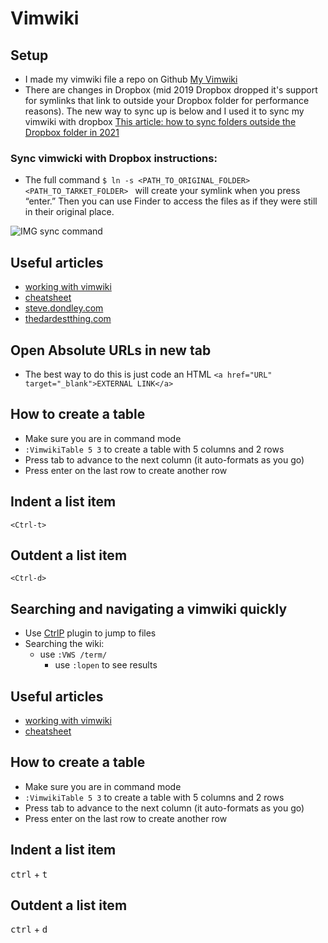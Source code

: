 # Vimwiki

## Setup
* I made my vimwiki file a repo on Github <a href="https://github.com/kingluddite/kindluddite-vimwiki" target="_blank">My Vimwiki</a>
* There are changes in Dropbox (mid 2019 Dropbox dropped it's support for symlinks that link to outside your Dropbox folder for performance reasons). The new way to sync up is below and I used it to sync my vimwiki with dropbox
<a href="https://www.cloudwards.net/how-to-sync-folders-outside-the-dropbox-folder/" target="_blank">This article: how to sync folders outside the Dropbox folder in 2021</a>

### Sync vimwicki with Dropbox instructions:
* The full command `$ ln -s <PATH_TO_ORIGINAL_FOLDER> <PATH_TO_TARKET_FOLDER> ` will create your symlink when you press “enter.” Then you can use Finder to access the files as if they were still in their original place.

![IMG sync command](https://i.imgur.com/Edb2QlM.png)

## Useful articles
* [working with vimwiki](https://mkaz.blog/working-with-vim/vimwiki/)
* [cheatsheet](https://gist.github.com/drkarl/4c503bccb62558dc85e8b1bc0f29e9cb)
* [steve.dondley.com](https://steve.dondley.com/vimwiki/)
* [thedardestthing.com](http://thedarnedestthing.com/vimwiki%20cheatsheet)

## Open Absolute URLs in new tab
* The best way to do this is just code an HTML `<a href="URL" target="_blank">EXTERNAL LINK</a>`

## How to create a table
* Make sure you are in command mode
* `:VimwikiTable 5 3` to create a table with 5 columns and 2 rows
* Press tab to advance to the next column (it auto-formats as you go)
* Press enter on the last row to create another row

## Indent a list item
`<Ctrl-t>`

## Outdent a list item
`<Ctrl-d>`

## Searching and navigating a vimwiki quickly
* Use [CtrlP](./ctrlp.md) plugin to jump to files
* Searching the wiki:
  * use `:VWS /term/`
    * use `:lopen` to see results

## Useful articles
* [working with vimwiki](https://mkaz.blog/working-with-vim/vimwiki/)
* [cheatsheet](https://gist.github.com/drkarl/4c503bccb62558dc85e8b1bc0f29e9cb)

## How to create a table
* Make sure you are in command mode
* `:VimwikiTable 5 3` to create a table with 5 columns and 2 rows
* Press tab to advance to the next column (it auto-formats as you go)
* Press enter on the last row to create another row

## Indent a list item
<kbd>ctrl</kbd> + <kbd>t</kbd>

## Outdent a list item
<kbd>ctrl</kbd> + <kbd>d</kbd>

